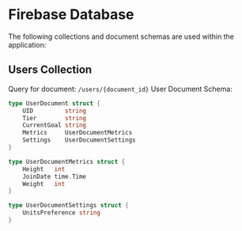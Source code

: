 # Firebase Database

The following collections and document schemas are used within the application:

## Users Collection

Query for document: `/users/{document_id}`
User Document Schema:

```go
type UserDocument struct {
	UID         string
	Tier        string
	CurrentGoal string
	Metrics     UserDocumentMetrics
	Settings    UserDocumentSettings
}

type UserDocumentMetrics struct {
	Height   int
	JoinDate time.Time
	Weight   int
}

type UserDocumentSettings struct {
	UnitsPreference string
}
```

